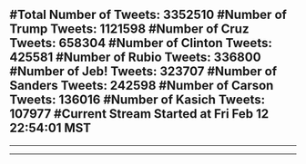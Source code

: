 #Total Number of Tweets: 3352510 
#Number of Trump Tweets: 1121598
#Number of Cruz Tweets: 658304
#Number of Clinton Tweets: 425581
#Number of Rubio Tweets: 336800
#Number of Jeb! Tweets: 323707
#Number of Sanders Tweets: 242598
#Number of Carson Tweets: 136016
#Number of Kasich Tweets: 107977
#Current Stream Started at Fri Feb 12 22:54:01 MST
---
---
---

